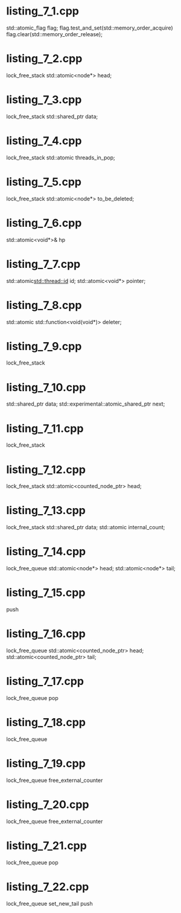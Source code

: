 
# listing_7_1.cpp
std::atomic_flag flag;
flag.test_and_set(std::memory_order_acquire)
flag.clear(std::memory_order_release);

# listing_7_2.cpp
lock_free_stack
std::atomic<node*> head;

# listing_7_3.cpp
lock_free_stack
std::shared_ptr<T> data;

# listing_7_4.cpp
lock_free_stack
std::atomic<unsigned> threads_in_pop;

# listing_7_5.cpp
lock_free_stack
std::atomic<node*> to_be_deleted;

# listing_7_6.cpp
std::atomic<void*>& hp

# listing_7_7.cpp
std::atomic<std::thread::id> id;
std::atomic<void*> pointer;

# listing_7_8.cpp
std::atomic
std::function<void(void*)> deleter;

# listing_7_9.cpp
lock_free_stack

# listing_7_10.cpp
std::shared_ptr<T> data;
std::experimental::atomic_shared_ptr<node> next;

# listing_7_11.cpp
lock_free_stack

# listing_7_12.cpp
lock_free_stack
std::atomic<counted_node_ptr> head;

# listing_7_13.cpp
lock_free_stack
std::shared_ptr<T> data;
std::atomic<int> internal_count;

# listing_7_14.cpp
lock_free_queue
std::atomic<node*> head;
std::atomic<node*> tail;

# listing_7_15.cpp
push

# listing_7_16.cpp
lock_free_queue
std::atomic<counted_node_ptr> head;
std::atomic<counted_node_ptr> tail;

# listing_7_17.cpp
lock_free_queue
pop

# listing_7_18.cpp
lock_free_queue

# listing_7_19.cpp
lock_free_queue
free_external_counter

# listing_7_20.cpp
lock_free_queue
free_external_counter

# listing_7_21.cpp
lock_free_queue
pop

# listing_7_22.cpp
lock_free_queue
set_new_tail
push
